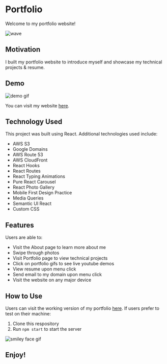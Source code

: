 # Portfolio

Welcome to my portfolio website!

![wave](https://media.giphy.com/media/Wj7lNjMNDxSmc/giphy-downsized.gif)

## Motivation

I built my portfolio website to introduce myself and showcase my technical projects & resume.

## Demo
![demo gif](https://media.giphy.com/media/l36rBMUc1x9eL1eD1b/giphy.gif)

You can visit my website [here](www.danasevcik.com).

## Technology Used
This project was built using React. Additional technologies used include:
* AWS S3
* Google Domains
* AWS Route 53
* AWS CloudFront
* React Hooks
* React Routes
* React Typing Animations
* Pure React Carousel
* React Photo Gallery
* Mobile First Design Practice
* Media Queries
* Semantic UI React
* Custom CSS

## Features
Users are able to:
* Visit the About page to learn more about me
* Swipe through photos
* Visit Portfolio page to view technical projects
* Click on portfolio gifs to see live youtube demos
* View resume upon menu click
* Send email to my domain upon menu click
* Visit the website on any major device

## How to Use
Users can visit the working version of my portfolio [here](www.danasevcik.com).
If users prefer to test on their machine:
1. Clone this respository 
2. Run ```npm start``` to start the server

![smiley face gif](https://media.giphy.com/media/xTiN0E03sgnvms9Uli/giphy.gif)

## Enjoy!
